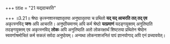 +++
title = "21 यद्यदाचरति"

+++
॥3.21॥ श्रेष्ठः कृत्स्नशास्त्रज्ञातृतया अनुष्ठातृतया च प्रथितो **यद्
यद् आचरति तत् तद् एव** अकृत्स्नविद् **जनः** अपि आचरति। अनुष्ठीयमानम् अपि
कर्म श्रेष्ठो **यत्प्रमाणं** यदङ्गयुक्तम् अनुतिष्ठति तदङ्गयुक्तम् एव
अकृत्स्नविद् **लोकः** अपि अनुतिष्ठति अतो लोकरक्षार्थं शिष्टतया प्रथितेन
श्रेष्ठेन स्ववर्णाश्रमोचितं कर्म सकलं सर्वदा अनुष्ठेयम्। अन्यथा
लोकनाशजनितं पापं ज्ञानयोगाद् अपि एनं प्रच्यावयेत्।
